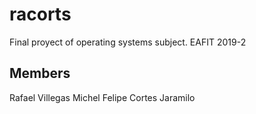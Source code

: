 # racorts
Final proyect of operating systems subject.
EAFIT 2019-2

## Members
Rafael Villegas Michel
Felipe Cortes Jaramilo
